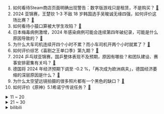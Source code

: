 1. 如何看待Steam商店页面明确出现警告：数字版游戏只是租赁，不是购买？ [:link:](https://www.zhihu.com/question/828901579)
2. 2024 亚锦赛，王楚钦 1-3 不敌 18 岁韩国选手吴晙诚无缘四强，如何评价这场比赛？ [:link:](https://www.zhihu.com/question/838590732)
3. 如何看待小猿口算被大学生攻陷？ [:link:](https://www.zhihu.com/question/813258253)
4. 日本梅毒病例激增，2024 年感染病例可能会连续第四年破纪录，可能是什么原因导致的？ [:link:](https://www.zhihu.com/question/827839467)
5. 为什么大车司机连续开四个小时不累？而小车司机开两个小时就累了？ [:link:](https://www.zhihu.com/question/663522207)
6. 如何评价综艺《喜剧之王单口季》第九期？ [:link:](https://www.zhihu.com/question/821200840)
7. 2024 乒乓球亚锦赛，国乒整体表现不及预期，原因有哪些？和团队建设、赛事安排密集有关吗？ [:link:](https://www.zhihu.com/question/838981816)
8. 德国将 2024 年经济预期下调至 -0.2 %，「再次成为欧洲病夫」，德国经济萎缩的深层原因是什么？ [:link:](https://www.zhihu.com/question/803788021)
9. 为什么太空望远镜拍摄的很多照片都有一个黑色的缺口？ [:link:](https://www.zhihu.com/question/807788149)
10. 如何评价《原神》5.1希诺宁传说任务？ [:link:](https://www.zhihu.com/question/822903848)
<details>
<summary>11 ~ 20</summary>

11. 你是什么时候真正放下一个人的？ [:link:](https://www.zhihu.com/question/443536846)
12. SpaceX是不是相当于已经有了发射洲际弹道导弹的能力？ [:link:](https://www.zhihu.com/question/668947964)
13. 财政部称将用好专项债券来收购存量商品房，研究取消普通住宅和非普通住宅标准相衔接的增值税政策，如何解读？ [:link:](https://www.zhihu.com/question/827163513)
14. 林诗栋 3:1 击败日本户上隼辅挺近亚锦赛男单四强，身兼四项成国乒独苗冲冠，如何评价他的表现？ [:link:](https://www.zhihu.com/question/835966023)
15. 为什么火车站要统一使用红色隶书字体做站名？ [:link:](https://www.zhihu.com/question/651933772)
16. 如何评价 S14 瑞士轮最终抽签结果？ [:link:](https://www.zhihu.com/question/841750991)
17. 怎样用 Excel 做数据分析？ [:link:](https://www.zhihu.com/question/19754722)
18. 请问⭐❤+⭐=❤5怎么给孩子讲解思路? [:link:](https://www.zhihu.com/question/736492086)
19. 丰田章男警告「转向纯电动汽车的未来将导致失业」，这句话有哪些深意？ [:link:](https://www.zhihu.com/question/816668292)
20. 《斗破苍穹》如果萧炎没有遇见药老，他最后会是什么境界？斗尊吗？ [:link:](https://www.zhihu.com/question/504761121)
</details>
<details>
<summary>21 ~ 30</summary>

21. 网红「东北雨姐」虚假宣传被罚 165 万，所售粉条厂家被罚 671.76 万，此事暴露出哪些问题？ [:link:](https://www.zhihu.com/question/829310701)
22. 鸡、鸭、鹅从1万米高空自由落体，会安全着陆吗？ [:link:](https://www.zhihu.com/question/593784402)
23. 作为应届毕业生，求职前该做些什么准备，以确保能找到「理想」工作？ [:link:](https://www.zhihu.com/question/668860868)
24. 《马大帅》中有哪些细思恐极的细节？ [:link:](https://www.zhihu.com/question/266069788)
25. 北大清华或其他名校有与《上海交大生存手册》类似的东西吗？ [:link:](https://www.zhihu.com/question/31506356)
26. 这些冰箱功能到底是不是智商税？ [:link:](https://www.zhihu.com/question/805155562)
27. 2024 乒乓球亚锦赛，陈幸同 1-3 张本美和，国乒女单均无缘四强，如何评价国乒女单的表现？ [:link:](https://www.zhihu.com/question/836558678)
28. 有什么关于济南的冷知识？ [:link:](https://www.zhihu.com/question/52741728)
29. 如何区分狼和狗？ [:link:](https://www.zhihu.com/question/20144489)
30. 上海的物价真的跟网上传的那么离谱吗? [:link:](https://www.zhihu.com/question/626509747)
</details><details>
<summary>bilibili</summary>

</details>